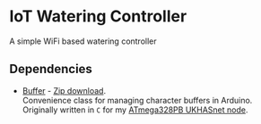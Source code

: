 IoT Watering Controller
=======================

A simple WiFi based watering controller

Dependencies
------------

* [Buffer][buffer] - [Zip download][buffer download].  
  Convenience class for managing character buffers in Arduino.  
  Originally written in `C` for my [ATmega328PB UKHASnet node][buffer origins].

[buffer]: https://github.com/oddstr13/arduino-buffer
[buffer download]: https://github.com/oddstr13/arduino-buffer/archive/refs/heads/master.zip
[buffer origins]: https://bitbucket.org/openshell/openshell-ukhasnet-arduino
